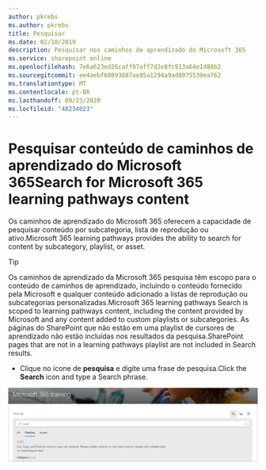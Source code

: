 ```yaml
---
author: pkrebs
ms.author: pkrebs
title: Pesquisar
ms.date: 02/10/2019
description: Pesquisar nos caminhos de aprendizado do Microsoft 365
ms.service: sharepoint online
ms.openlocfilehash: 7e6a623ed26caff97aff7d2e8fc913a64e1d88b2
ms.sourcegitcommit: ee4aebf60893887ae95a1294a9ad8975539ea762
ms.translationtype: MT
ms.contentlocale: pt-BR
ms.lasthandoff: 09/23/2020
ms.locfileid: "48234023"
---
```

# <a name="search-for-microsoft-365-learning-pathways-content"></a><span data-ttu-id="e0c99-103">Pesquisar conteúdo de caminhos de aprendizado do Microsoft 365</span><span class="sxs-lookup"><span data-stu-id="e0c99-103">Search for Microsoft 365 learning pathways content</span></span>

<span data-ttu-id="e0c99-104">Os caminhos de aprendizado do Microsoft 365 oferecem a capacidade de pesquisar conteúdo por subcategoria, lista de reprodução ou ativo.</span><span class="sxs-lookup"><span data-stu-id="e0c99-104">Microsoft 365 learning pathways provides the ability to search for content by subcategory, playlist, or asset.</span></span> 

> [!TIP]
> <span data-ttu-id="e0c99-105">Os caminhos de aprendizado da Microsoft 365 pesquisa têm escopo para o conteúdo de caminhos de aprendizado, incluindo o conteúdo fornecido pela Microsoft e qualquer conteúdo adicionado a listas de reprodução ou subcategorias personalizadas.</span><span class="sxs-lookup"><span data-stu-id="e0c99-105">Microsoft 365 learning pathways Search is scoped to learning pathways content, including the content provided by Microsoft and any content added to custom playlists or subcategories.</span></span> <span data-ttu-id="e0c99-106">As páginas do SharePoint que não estão em uma playlist de cursores de aprendizado não estão incluídas nos resultados da pesquisa.</span><span class="sxs-lookup"><span data-stu-id="e0c99-106">SharePoint pages that are not in a learning pathways playlist are not included in Search results.</span></span>     

- <span data-ttu-id="e0c99-107">Clique no ícone de **pesquisa** e digite uma frase de pesquisa.</span><span class="sxs-lookup"><span data-stu-id="e0c99-107">Click the **Search** icon and type a Search phrase.</span></span> 

![cg-search.png](media/cg-search.png)

